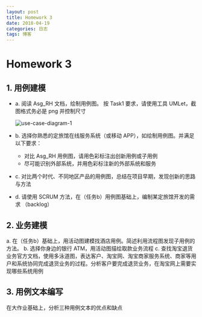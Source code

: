```yaml
---
layout: post
title: Homework 3
date: 2018-04-19
categories: 日志
tags: 博客
---
```


# Homework 3

## 1. 用例建模

- a. 阅读 Asg_RH 文档，绘制用例图。 按 Task1 要求，请使用工具 UMLet，截图格式务必是 png 并控制尺寸

    ![use-case-diagram-1](https://alexandrali3.github.io/MyImage/github_page/homework3/use-case-diagram-1.PNG)

- b. 选择你熟悉的定旅馆在线服务系统（或移动 APP），如绘制用例图。并满足以下要求：
    - 对比 Asg_RH 用例图，请用色彩标注出创新用例或子用例
    - 尽可能识别外部系统，并用色彩标注新的外部系统和服务

- c. 对比两个时代、不同地区产品的用例图，总结在项目早期，发现创新的思路与方法

- d. 请使用 SCRUM 方法，在（任务b）用例图基础上，编制某定旅馆开发的需求 （backlog）

## 2. 业务建模

a. 在（任务b）基础上，用活动图建模找酒店用例。简述利用流程图发现子用例的方法。
b. 选择你身边的银行 ATM，用活动图描绘取款业务流程
c. 查找淘宝退货业务官方文档，使用多泳道图，表达客户、淘宝网、淘宝商家服务系统、商家等用户和系统协同完成退货业务的过程。分析客户要完成退货业务，在淘宝网上需要实现哪些系统用例


## 3. 用例文本编写

在大作业基础上，分析三种用例文本的优点和缺点
